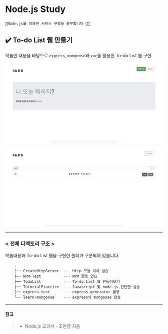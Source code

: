 # Node.js Study

    🌱Node.js를 이용한 서비스 구축을 공부합니다 👩‍💻


## ✔️ To-do List 웹 만들기

학습한 내용을 바탕으로 `express`, `mongoose`와 `vue`를 활용한 To-do List 웹 구현  

<kbd><img src='./screenshot/TodoListMain.png'/></kbd>

<kbd><img src='./screenshot/TodoListTaskList.png'/></kbd>

----

### < 전체 디렉토리 구조 >

학습내용과 To-do List 웹을 구현한 폴더가 구분되어 있습니다.  

```zsh
    .
    ├── CreateHttpServer  --- Http 모듈 이해 실습
    ├── NPM-Test          --- NPM 활용 연습
    ├── TodoList          --- To-do List 웹 만들어보기
    ├── TutorialPractice  --- Javascript 및 node.js 간단한 실습 
    ├── express-test      --- express-generator 활용 
    └── learn-mongoose    --- express와 mongoose 연동
```

----

#### 참고

> * Node.js 교과서 - 조현영 지음
